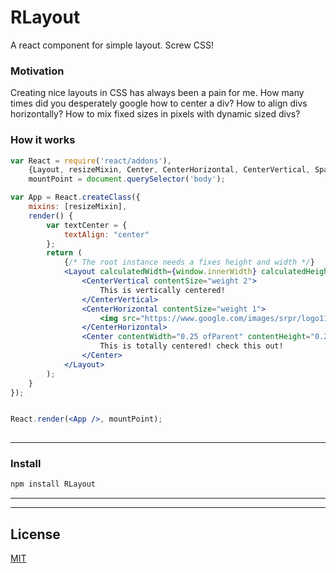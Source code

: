 # RLayout

A react component for simple layout. Screw CSS!

### Motivation

Creating nice layouts in CSS has always been a pain for me.
How many times did you desperately google how to center a div? How to align divs horizontally? How to mix fixed sizes in pixels with dynamic sized divs?

### How it works

```jsx
var React = require('react/addons'),
    {Layout, resizeMixin, Center, CenterHorizontal, CenterVertical, Spacer} = require('RLayout'),
    mountPoint = document.querySelector('body');

var App = React.createClass({
    mixins: [resizeMixin],
    render() {
        var textCenter = {
            textAlign: "center"
        };
        return (
        	{/* The root instance needs a fixes height and width */}
            <Layout calculatedWidth={window.innerWidth} calculatedHeight={window.innerHeight}>
                <CenterVertical contentSize="weight 2">
                    This is vertically centered!
                </CenterVertical>
                <CenterHorizontal contentSize="weight 1">
                    <img src="https://www.google.com/images/srpr/logo11w.png"/>
                </CenterHorizontal>
                <Center contentWidth="0.25 ofParent" contentHeight="0.25 ofParent">
                    This is totally centered! check this out!
                </Center>
            </Layout>
        );
    }
});


React.render(<App />, mountPoint);
    
```

---
### Install

```sh
npm install RLayout
```

---


---
## License

[MIT](LICENSE)
